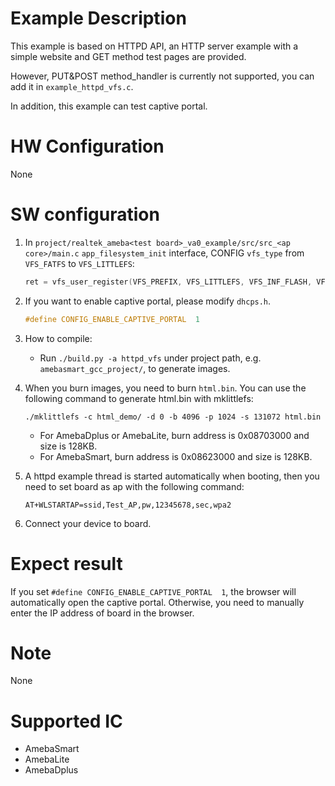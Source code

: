 # Example Description

This example is based on HTTPD API, an HTTP server example with a simple website and GET method test pages are provided.

However, PUT&POST method_handler is currently not supported, you can add it in `example_httpd_vfs.c`.

In addition, this example can test captive portal.

# HW Configuration

None

# SW configuration

1. In `project/realtek_ameba<test board>_va0_example/src/src_<ap core>/main.c` `app_filesystem_init` interface, CONFIG `vfs_type` from `VFS_FATFS` to `VFS_LITTLEFS`:
	```C
	ret = vfs_user_register(VFS_PREFIX, VFS_LITTLEFS, VFS_INF_FLASH, VFS_REGION_1, VFS_RW);
	```

2. If you want to enable captive portal, please modify `dhcps.h`.
	```C
	#define CONFIG_ENABLE_CAPTIVE_PORTAL  1
	```

3. How to compile:
   - Run `./build.py -a httpd_vfs` under project path, e.g. `amebasmart_gcc_project/`, to generate images.

4. When you burn images, you need to burn `html.bin`. You can use the following command to generate html.bin with mklittlefs:
	```
	./mklittlefs -c html_demo/ -d 0 -b 4096 -p 1024 -s 131072 html.bin
	```
   - For AmebaDplus or AmebaLite, burn address is 0x08703000 and size is 128KB.
   - For AmebaSmart, burn address is 0x08623000 and size is 128KB.

5. A httpd example thread is started automatically when booting, then you need to set board as ap with the following command:
	```
	AT+WLSTARTAP=ssid,Test_AP,pw,12345678,sec,wpa2
	```

6. Connect your device to board.

# Expect result

If you set `#define CONFIG_ENABLE_CAPTIVE_PORTAL  1`, the browser will automatically open the captive portal. Otherwise, you need to manually enter the IP address of board in the browser.

# Note

None

# Supported IC

- AmebaSmart
- AmebaLite
- AmebaDplus
